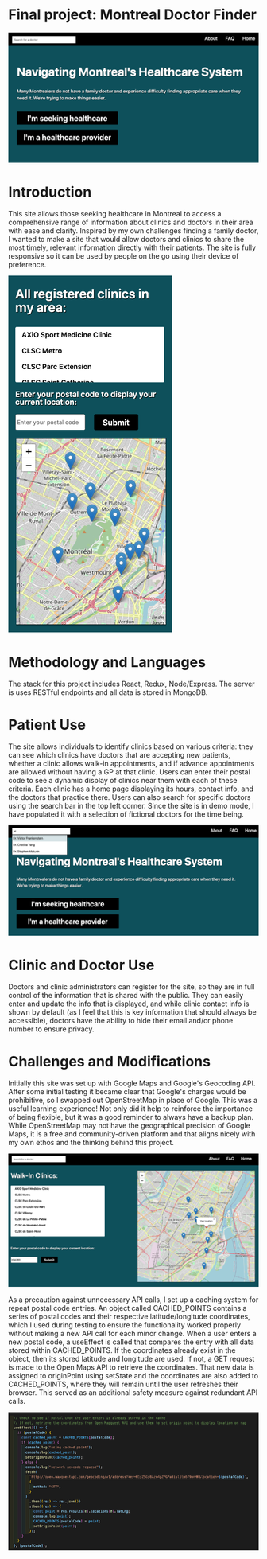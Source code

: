 # Final project: Montreal Doctor Finder

<img src="./screenshots/homepage_screenshot.png">

# Introduction

This site allows those seeking healthcare in Montreal to access a comprehensive range of information about clinics and doctors in their area with ease and clarity. Inspired by my own challenges finding a family doctor, I wanted to make a site that would allow doctors and clinics to share the most timely, relevant information directly with their patients. The site is fully responsive so it can be used by people on the go using their device of preference.

<img src="./screenshots/mobile_screenshot.png">

# Methodology and Languages

The stack for this project includes React, Redux, Node/Express. The server is uses RESTful endpoints and all data is stored in MongoDB.

# Patient Use

The site allows individuals to identify clinics based on various criteria: they can see which clinics have doctors that are accepting new patients, whether a clinic allows walk-in appointments, and if advance appointments are allowed without having a GP at that clinic. Users can enter their postal code to see a dynamic display of clinics near them with each of these criteria. Each clinic has a home page displaying its hours, contact info, and the doctors that practice there. Users can also search for specific doctors using the search bar in the top left corner. Since the site is in demo mode, I have populated it with a selection of fictional doctors for the time being.

<img src="./screenshots/search_bar_screenshot.png">

# Clinic and Doctor Use

Doctors and clinic administrators can register for the site, so they are in full control of the information that is shared with the public. They can easily enter and update the info that is displayed, and while clinic contact info is shown by default (as I feel that this is key information that should always be accessible), doctors have the ability to hide their email and/or phone number to ensure privacy.

# Challenges and Modifications

Initially this site was set up with Google Maps and Google's Geocoding API. After some initial testing it became clear that Google's charges would be prohibitive, so I swapped out OpenStreetMap in place of Google. This was a useful learning experience! Not only did it help to reinforce the importance of being flexible, but it was a good reminder to always have a backup plan. While OpenStreetMap may not have the geographical precision of Google Maps, it is a free and community-driven platform and that aligns nicely with my own ethos and the thinking behind this project.

<img src="./screenshots/doctor_finder_screenshot_2.png">

As a precaution against unnecessary API calls, I set up a caching system for repeat postal code entries. An object called CACHED_POINTS contains a series of postal codes and their respective latitude/longitude coordinates, which I used during testing to ensure the functionality worked properly without making a new API call for each minor change. When a user enters a new postal code, a useEffect is called that compares the entry with all data stored within CACHED_POINTS. If the coordinates already exist in the object, then its stored latitude and longitude are used. If not, a GET request is made to the Open Maps API to retrieve the coordinates. That new data is assigned to originPoint using setState and the coordinates are also added to CACHED_POINTS, where they will remain until the user refreshes their browser. This served as an additional safety measure against redundant API calls.

<img src="./screenshots/doctor_finder_code.png">
